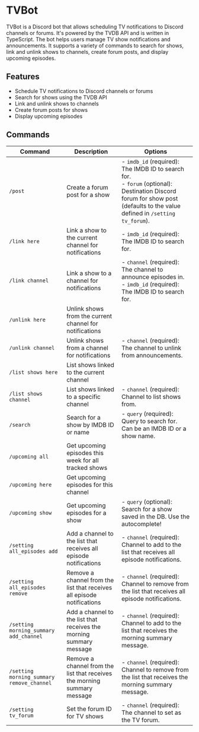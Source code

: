 # TVBot

TVBot is a Discord bot that allows scheduling TV notifications to Discord channels or forums. It's powered by the TVDB API and is written in TypeScript. The bot helps users manage TV show notifications and announcements. It supports a variety of commands to search for shows, link and unlink shows to channels, create forum posts, and display upcoming episodes.

## Features

- Schedule TV notifications to Discord channels or forums
- Search for shows using the TVDB API
- Link and unlink shows to channels
- Create forum posts for shows
- Display upcoming episodes

## Commands

| Command                     | Description                                          | Options                                                                                                                                                                                                                                        |
|-----------------------------|------------------------------------------------------|------------------------------------------------------------------------------------------------------------------------------------------------------------------------------------------------------------------------------------------------|
| `/post`                     | Create a forum post for a show                       | - `imdb_id` (required): The IMDB ID to search for.<br>- `forum` (optional): Destination Discord forum for show post (defaults to the value defined in `/setting tv_forum`).                                                                   |
| `/link here`               | Link a show to the current channel for notifications | - `imdb_id` (required): The IMDB ID to search for.                                                                                                                                                                                             |
| `/link channel`            | Link a show to a channel for notifications           | - `channel` (required): The channel to announce episodes in.<br>- `imdb_id` (required): The IMDB ID to search for.                                                                                                                             |
| `/unlink here`             | Unlink shows from the current channel for notifications |                                                                                                                                                                                                                                                |
| `/unlink channel`          | Unlink shows from a channel for notifications        | - `channel` (required): The channel to unlink from announcements.                                                                                                                                                                              |
| `/list shows here`         | List shows linked to the current channel             |                                                                                                                                                                                                                                                |
| `/list shows channel`      | List shows linked to a specific channel              | - `channel` (required): Channel to list shows from.                                                                                                                                                                                            |
| `/search`                  | Search for a show by IMDB ID or name                 | - `query` (required): Query to search for. Can be an IMDB ID or a show name.                                                                                                                                                                   |
| `/upcoming all`            | Get upcoming episodes this week for all tracked shows |                                                                                                                                                                                                                                                |
| `/upcoming here`           | Get upcoming episodes for this channel               |                                                                                                                                                                                                                                                |
| `/upcoming show`           | Get upcoming episodes for a show                     | - `query` (optional): Search for a show saved in the DB. Use the autocomplete!                                                                                                                                                                 |
| `/setting all_episodes add`      | Add a channel to the list that receives all episode notifications | - `channel` (required): Channel to add to the list that receives all episode notifications.                                                                                                                                                    |
| `/setting all_episodes remove`   | Remove a channel from the list that receives all episode notifications | - `channel` (required): Channel to remove from the list that receives all episode notifications.                                                                                                                                                |
| `/setting morning_summary add_channel` | Add a channel to the list that receives the morning summary message | - `channel` (required): Channel to add to the list that receives the morning summary message.                                                                                                                                                 |
| `/setting morning_summary remove_channel` | Remove a channel from the list that receives the morning summary message | - `channel` (required): Channel to remove from the list that receives the morning summary message.                                                                                                                                             |
| `/setting tv_forum`        | Set the forum ID for TV shows                        | - `channel` (required): The channel to set as the TV forum.                                                                                                                                                                                    |

